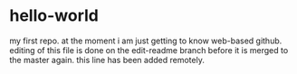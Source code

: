 # hello-world

my first repo.
at the moment i am just getting to know web-based github.
editing of this file is done on the edit-readme branch before it is merged to the master again.
this line has been added remotely.
